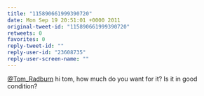 ```yaml
---
title: "115890661999390720"
date: Mon Sep 19 20:51:01 +0000 2011
original-tweet-id: "115890661999390720"
retweets: 0
favorites: 0
reply-tweet-id: ""
reply-user-id: "23608735"
reply-user-screen-name: ""
---
```

<a href="https://twitter.com/Tom_Radburn">@Tom_Radburn</a> hi tom, how much do you want for it? Is it in good condition?
